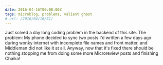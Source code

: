 ```yaml
---
date: 2016-04-16T00:00:00Z
tags: microblog, problems, valiant ghost
# url: /2016/04/16/31/
---
```


Just solved a day long coding problem in the backend of this site. The problem: My phone decided to sync two posts I'd written a few days ago during wonky internet with incomplete file names and front matter, and Middleman did not like it at all. Anyway, now that it's fixed there should be nothing stopping me from doing some more Microreview posts and finishing Chaika!

